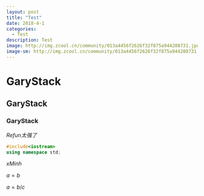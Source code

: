 ```yaml
---
layout: post
title: "Test"
date: 2018-4-1
categories:
  - Test
description: Test
image: http://img.zcool.cn/community/013a4456f2626f32f875a944208731.jpg@2o.jpg
image-sm: http://img.zcool.cn/community/013a4456f2626f32f875a944208731.jpg@2o.jpg
---
```


# GaryStack

## GaryStack

### GaryStack


*Refun太强了*

```cpp
#include<iostream>
using namespace std;
```

$xMinh$

$a=b%2$

$a=b/c$

